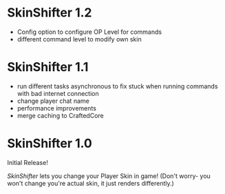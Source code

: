 SkinShifter 1.2
================

- Config option to configure OP Level for commands
- different command level to modify own skin

SkinShifter 1.1
================

- run different tasks asynchronous to fix stuck when running commands with bad internet connection
- change player chat name
- performance improvements
- merge caching to CraftedCore

SkinShifter 1.0
================

Initial Release!

*SkinShifter* lets you change your Player Skin in game!
(Don't worry- you won't change you're actual skin, it just renders differently.)